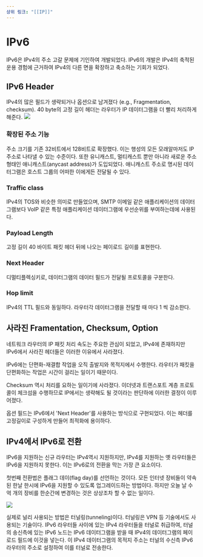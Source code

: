 ```yaml
---
상위 링크: "[[IP]]"
---
```

# IPv6
IPv6은 IPv4의 주소 고갈 문제에 기인하여 개발되었다. IPv6의 개발은 IPv4의 축적된 운용 경험에 근거하여 IPv4의 다른 면을 확장하고 축소하는 기회가 되었다.

## IPv6 Header
IPv4의 많은 필드가 생략되거나 옵션으로 남겨졌다 (e.g., Fragmentation, checksum). 40 byte의 고정 길이 헤더는 라우터가 IP 데이터그램을 더 빨리 처리하게 해준다.
![](https://i.imgur.com/uFdIcwl.png)

### 확장된 주소 기능
주소 크기를 기존 32비트에서 128비트로 확장했다. 이는 행성의 모든 모래알마저도 IP주소로 나타낼 수 있는 수준이다. 또한 유니캐스트, 멀티캐스트 뿐만 아니라 새로운 주소 형태인 애니캐스트(anycast address)가 도입되었다. 애니캐스트 주소로 명시된 데이터그램은 호스트 그룹의 어떠한 이에게든 전달될 수 있다.

### Traffic class
IPv4의 TOS와 비슷한 의미로 만들었으며, SMTP 이메일 같은 애플리케이션의 데이터그램보다 VoIP 같은 특정 애플리케이션 데이터그램에 우선순위를 부여하는데에 사용된다.

### Payload Length
고정 길이 40 바이트 패킷 헤더 뒤에 나오는 페이로드 길이를 표현한다.

### Next Header
디멀티플렉싱키로, 데이터그램의 데이터 필드가 전달될 프로토콜을 구분한다.

### Hop limit
IPv4의 TTL 필드와 동일하다. 라우터각 데이터그램을 전달할 때 마다 1 씩 감소한다.


## 사라진 Framentation, Checksum, Option
네트워크 라우터의 IP 패킷 처리 속도는 주요한 관심이 되었고, IPv4에 존재하지만 IPv6에서 사라진 헤더들은 이러한 이유에서 사라졌다.

IPv6에는 단편화-재결합 작업을 오직 출발지와 목적지에서 수행한다. 라우터가 패킷을 단편화하는 작업은 시간이 걸리는 일이기 때문이다.

Checksum 역시 처리를 요하는 일이기에 사라졌다. 이더넷과 트랜스포트 계층 프로토콜이 체크섬을 수행하므로 IP에서는 생략해도 될 것이라는 판단하에 이러한 결정이 이루어졌다.

옵션 필드는 IPv6에서 'Next Header'를 사용하는 방식으로 구현되었다. 이는 헤더를 고정길이로 구성하게 만들어 최적화에 용이하다.

## IPv4에서 IPv6로 전환
IPv6을 지원하는 신규 라우터는 IPv4역시 지원하지만, IPv4를 지원하는 옛 라우터들은 IPv6을 지원하지 못한다. 이는 IPv6로의 전환을 막는 가장 큰 요소이다.

첫번째 전환법은 플래그 데이(flag day)를 선언하는 것이다. 모든 인터넷 장비들이 약속된 한날 한시에 IPv6을 지원할 수 있도록 업그레이드하는 방법이다. 하지만 오늘 날 수억 개의 장비를 한순간에 변경하는 것은 상상조차 할 수 없는 일이다.


![](https://i.imgur.com/TIAdX2k.png)

실제로 널리 사용되는 방법은 터널링(tunneling)이다. 터널링은 VPN 등 기술에서도 사용되는 기술이다. IPv6 라우터들 사이에 있는 IPv4 라우터들을 터널로 취급하여, 터널의 송신측에 있는 IPv6 노드는 IPv6 데이터그램을 받을 때 IPv4의 데이터그램의 페이로드 필드에 이것을 넣는다. 이 IPv4 데이터그램의 목적지 주소는 터널의 수신측 IPv6 라우터의 주소로 설정하여 이를 터널로 전송한다.


